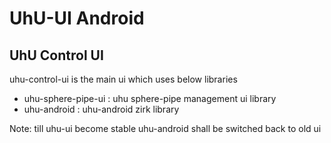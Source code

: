 # UhU-UI Android

## UhU Control UI
uhu-control-ui is the main ui which uses below libraries

* uhu-sphere-pipe-ui : uhu sphere-pipe management ui library
* uhu-android : uhu-android zirk library

Note: till uhu-ui become stable uhu-android shall be switched back to old ui 
